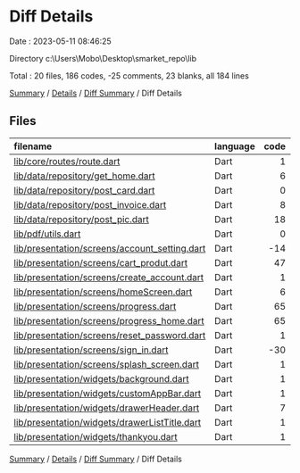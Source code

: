 # Diff Details

Date : 2023-05-11 08:46:25

Directory c:\\Users\\Mobo\\Desktop\\smarket_repo\\lib

Total : 20 files,  186 codes, -25 comments, 23 blanks, all 184 lines

[Summary](results.md) / [Details](details.md) / [Diff Summary](diff.md) / Diff Details

## Files
| filename | language | code | comment | blank | total |
| :--- | :--- | ---: | ---: | ---: | ---: |
| [lib/core/routes/route.dart](/lib/core/routes/route.dart) | Dart | 1 | 0 | 0 | 1 |
| [lib/data/repository/get_home.dart](/lib/data/repository/get_home.dart) | Dart | 6 | 0 | 1 | 7 |
| [lib/data/repository/post_card.dart](/lib/data/repository/post_card.dart) | Dart | 0 | 0 | -1 | -1 |
| [lib/data/repository/post_invoice.dart](/lib/data/repository/post_invoice.dart) | Dart | 8 | 0 | 4 | 12 |
| [lib/data/repository/post_pic.dart](/lib/data/repository/post_pic.dart) | Dart | 18 | 15 | 2 | 35 |
| [lib/pdf/utils.dart](/lib/pdf/utils.dart) | Dart | 0 | 1 | 0 | 1 |
| [lib/presentation/screens/account_setting.dart](/lib/presentation/screens/account_setting.dart) | Dart | -14 | -16 | -9 | -39 |
| [lib/presentation/screens/cart_produt.dart](/lib/presentation/screens/cart_produt.dart) | Dart | 47 | -31 | 1 | 17 |
| [lib/presentation/screens/create_account.dart](/lib/presentation/screens/create_account.dart) | Dart | 1 | 0 | 0 | 1 |
| [lib/presentation/screens/homeScreen.dart](/lib/presentation/screens/homeScreen.dart) | Dart | 6 | 0 | 0 | 6 |
| [lib/presentation/screens/progress.dart](/lib/presentation/screens/progress.dart) | Dart | 65 | 3 | 12 | 80 |
| [lib/presentation/screens/progress_home.dart](/lib/presentation/screens/progress_home.dart) | Dart | 65 | 3 | 12 | 80 |
| [lib/presentation/screens/reset_password.dart](/lib/presentation/screens/reset_password.dart) | Dart | 1 | 0 | 0 | 1 |
| [lib/presentation/screens/sign_in.dart](/lib/presentation/screens/sign_in.dart) | Dart | -30 | 0 | 0 | -30 |
| [lib/presentation/screens/splash_screen.dart](/lib/presentation/screens/splash_screen.dart) | Dart | 1 | 0 | 0 | 1 |
| [lib/presentation/widgets/background.dart](/lib/presentation/widgets/background.dart) | Dart | 1 | 0 | 0 | 1 |
| [lib/presentation/widgets/customAppBar.dart](/lib/presentation/widgets/customAppBar.dart) | Dart | 1 | 0 | 0 | 1 |
| [lib/presentation/widgets/drawerHeader.dart](/lib/presentation/widgets/drawerHeader.dart) | Dart | 7 | 0 | 1 | 8 |
| [lib/presentation/widgets/drawerListTitle.dart](/lib/presentation/widgets/drawerListTitle.dart) | Dart | 1 | 0 | 0 | 1 |
| [lib/presentation/widgets/thankyou.dart](/lib/presentation/widgets/thankyou.dart) | Dart | 1 | 0 | 0 | 1 |

[Summary](results.md) / [Details](details.md) / [Diff Summary](diff.md) / Diff Details